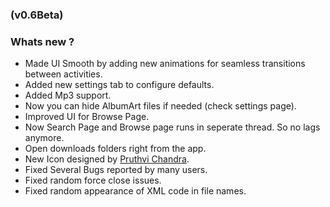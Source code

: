 ### (v0.6Beta)
### Whats new ?
* Made UI Smooth by adding new animations for seamless transitions between activities.
* Added new settings tab to configure defaults.
* Added Mp3 support.
* Now you can hide AlbumArt files if needed (check settings page).
* Improved UI for Browse Page.
* Now Search Page and Browse page runs in seperate thread. So no lags anymore.
* Open downloads folders right from the app.
* New Icon designed by [Pruthvi Chandra](apkfolks.com).
* Fixed Several Bugs reported by many users.
* Fixed random force close issues.
* Fixed random appearance of XML code in file names.
